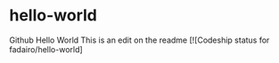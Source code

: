 hello-world
===========

Github Hello World
This is an edit on the readme
[![Codeship status for fadairo/hello-world]
